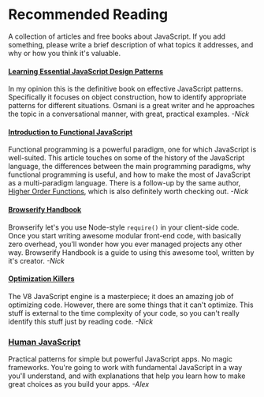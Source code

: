 # Recommended Reading
A collection of articles and free books about JavaScript. If you add something, please write a brief description of what topics it addresses, and why or how you think it's valuable.

#### [Learning Essential JavaScript Design Patterns](http://addyosmani.com/resources/essentialjsdesignpatterns/book/) 
In my opinion this is the definitive book on effective JavaScript patterns. Specifically it focuses on object construction, how to identify appropriate patterns for different situations. Osmani is a great writer and he approaches the topic in a conversational manner, with great, practical examples. _-Nick_

#### [Introduction to Functional JavaScript](https://medium.com/functional-javascript/introduction-to-functional-javascript-45a9dca6c64a)
Functional programming is a powerful paradigm, one for which JavaScript is well-suited. This article touches on some of the history of the JavaScript language, the differences between the main programming paradigms, why functional programming is useful, and how to make the most of JavaScript as a multi-paradigm language. There is a follow-up by the same author, [Higher Order Functions](https://medium.com/functional-javascript/higher-order-functions-78084829fff4), which is also definitely worth checking out. _-Nick_

#### [Browserify Handbook](https://github.com/substack/browserify-handbook)
Browserify let's you use Node-style `require()` in your client-side code. Once you start writing awesome modular front-end code, with basically zero overhead, you'll wonder how you ever managed projects any other way. Browserify Handbook is a guide to using this awesome tool, written by it's creator. _-Nick_

#### [Optimization Killers](https://github.com/petkaantonov/bluebird/wiki/Optimization-killers)
The V8 JavaScript engine is a masterpiece; it does an amazing job of optimizing code. However, there are some things that it can't optimize. This stuff is external to the time complexity of your code, so you can't really identify this stuff just by reading code. _-Nick_

### [Human JavaScript](http://read.humanjavascript.com/)
Practical patterns for simple but powerful JavaScript apps. No magic frameworks. You're going to work with fundamental JavaScript in a way you'll understand, and with explanations that help you learn how to make great choices as you build your apps. _-Alex_
